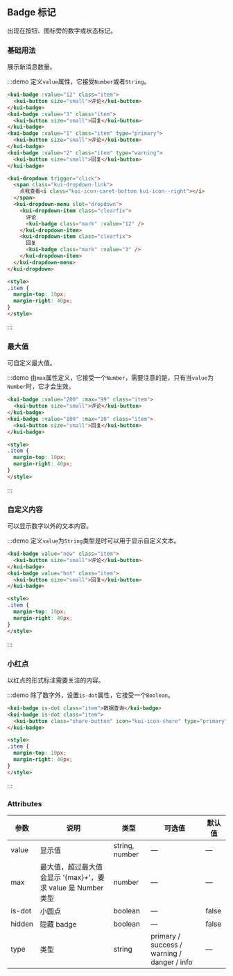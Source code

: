 ## Badge 标记

出现在按钮、图标旁的数字或状态标记。

### 基础用法
展示新消息数量。

:::demo 定义`value`属性，它接受`Number`或者`String`。

```html
<kui-badge :value="12" class="item">
  <kui-button size="small">评论</kui-button>
</kui-badge>
<kui-badge :value="3" class="item">
  <kui-button size="small">回复</kui-button>
</kui-badge>
<kui-badge :value="1" class="item" type="primary">
  <kui-button size="small">评论</kui-button>
</kui-badge>
<kui-badge :value="2" class="item" type="warning">
  <kui-button size="small">回复</kui-button>
</kui-badge>

<kui-dropdown trigger="click">
  <span class="kui-dropdown-link">
    点我查看<i class="kui-icon-caret-bottom kui-icon--right"></i>
  </span>
  <kui-dropdown-menu slot="dropdown">
    <kui-dropdown-item class="clearfix">
      评论
      <kui-badge class="mark" :value="12" />
    </kui-dropdown-item>
    <kui-dropdown-item class="clearfix">
      回复
      <kui-badge class="mark" :value="3" />
    </kui-dropdown-item>
  </kui-dropdown-menu>
</kui-dropdown>

<style>
.item {
  margin-top: 10px;
  margin-right: 40px;
}
</style>
```
:::

### 最大值
可自定义最大值。

:::demo 由`max`属性定义，它接受一个`Number`，需要注意的是，只有当`value`为`Number`时，它才会生效。

```html
<kui-badge :value="200" :max="99" class="item">
  <kui-button size="small">评论</kui-button>
</kui-badge>
<kui-badge :value="100" :max="10" class="item">
  <kui-button size="small">回复</kui-button>
</kui-badge>

<style>
.item {
  margin-top: 10px;
  margin-right: 40px;
}
</style>
```
:::

### 自定义内容
可以显示数字以外的文本内容。

:::demo 定义`value`为`String`类型是时可以用于显示自定义文本。

```html
<kui-badge value="new" class="item">
  <kui-button size="small">评论</kui-button>
</kui-badge>
<kui-badge value="hot" class="item">
  <kui-button size="small">回复</kui-button>
</kui-badge>

<style>
.item {
  margin-top: 10px;
  margin-right: 40px;
}
</style>
```
:::

### 小红点
以红点的形式标注需要关注的内容。

:::demo 除了数字外，设置`is-dot`属性，它接受一个`Boolean`。

```html
<kui-badge is-dot class="item">数据查询</kui-badge>
<kui-badge is-dot class="item">
  <kui-button class="share-button" icon="kui-icon-share" type="primary"></kui-button>
</kui-badge>

<style>
.item {
  margin-top: 10px;
  margin-right: 40px;
}
</style>
```
:::

### Attributes
| 参数          | 说明            | 类型            | 可选值                 | 默认值   |
|------------- |---------------- |---------------- |---------------------- |-------- |
| value        | 显示值           | string, number  |          —            |    —    |
| max          | 最大值，超过最大值会显示 '{max}+'，要求 value 是 Number 类型    | number  |         —              |     —    |
| is-dot       | 小圆点           | boolean         |         —             |  false  |
| hidden       | 隐藏 badge       | boolean         |         —             |  false  |
| type         | 类型             | string          | primary / success / warning / danger / info |    —    |

